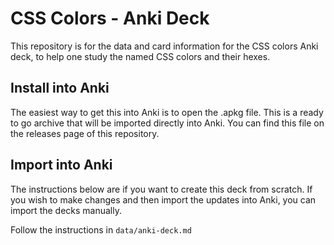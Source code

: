 # CSS Colors - Anki Deck

This repository is for the data and card information for the CSS colors Anki
deck, to help one study the named CSS colors and their hexes.

## Install into Anki

The easiest way to get this into Anki is to open the .apkg file. This is a
ready to go archive that will be imported directly into Anki. You can find this
file on the releases page of this repository.

## Import into Anki

The instructions below are if you want to create this deck from scratch. If you
wish to make changes and then import the updates into Anki, you can import the
decks manually.

Follow the instructions in `data/anki-deck.md`
